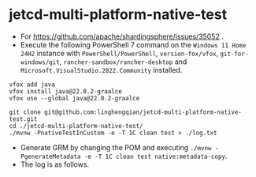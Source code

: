 # jetcd-multi-platform-native-test

- For https://github.com/apache/shardingsphere/issues/35052 .
- Execute the following PowerShell 7 command on the `Windows 11 Home 24H2` instance with `PowerShell/PowerShell`,
  `version-fox/vfox`, `git-for-windows/git`, `rancher-sandbox/rancher-desktop` and
  `Microsoft.VisualStudio.2022.Community` installed.

```shell
vfox add java
vfox install java@22.0.2-graalce
vfox use --global java@22.0.2-graalce

git clone git@github.com:linghengqian/jetcd-multi-platform-native-test.git
cd ./jetcd-multi-platform-native-test/
./mvnw -PnativeTestInCustom -e -T 1C clean test > ./log.txt
```

- Generate GRM by changing the POM and executing `./mvnw -PgenerateMetadata -e -T 1C clean test native:metadata-copy`.
- The log is as follows.

```shell

```
